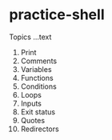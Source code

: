 # practice-shell
Topics
...text

1. Print
2. Comments
3. Variables
4. Functions
5. Conditions
6. Loops
7. Inputs
8. Exit status
9. Quotes
10. Redirectors

